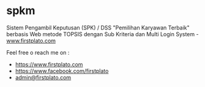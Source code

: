 # spkm
Sistem Pengambil Keputusan (SPK) / DSS "Pemilihan Karyawan Terbaik" berbasis Web metode TOPSIS dengan Sub Kriteria dan Multi Login System - www.firstplato.com

Feel free o reach me on :
- https://www.firstplato.com
- https://www.facebook.com/firstplato
- admin@firstplato.com
